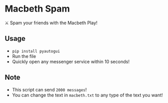 # Macbeth Spam

⚔️ Spam your friends with the Macbeth Play!

## Usage

-   `pip install pyautogui`
-   Run the file
-   Quickly open any messenger service within 10 seconds!

## Note

-   This script can send `2000 messages`!
-   You can change the text in `macbeth.txt` to any type of the text you want!
